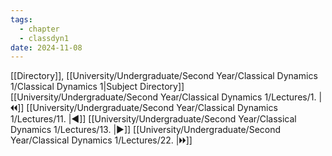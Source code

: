 ```yaml
---
tags:
  - chapter
  - classdyn1
date: 2024-11-08
---
```

[[Directory]], [[University/Undergraduate/Second Year/Classical Dynamics 1/Classical Dynamics 1|Subject Directory]]
[[University/Undergraduate/Second Year/Classical Dynamics 1/Lectures/1. |🞀🞀]] [[University/Undergraduate/Second Year/Classical Dynamics 1/Lectures/11. |◀]] [[University/Undergraduate/Second Year/Classical Dynamics 1/Lectures/13. |▶]] [[University/Undergraduate/Second Year/Classical Dynamics 1/Lectures/22. |🞂🞂]]
# 
## 
### 